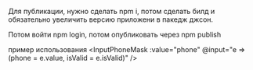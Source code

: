 Для публикации, нужно сделать npm i, потом сделать билд и обязательно увеличить версию приложени в пакедж джсон. 

Потом войти npm login, потом опубликовать через npm publish

пример использования
<InputPhoneMask
:value="phone"
@input="e => (phone = e.value, isValid = e.isValid)"
/>
